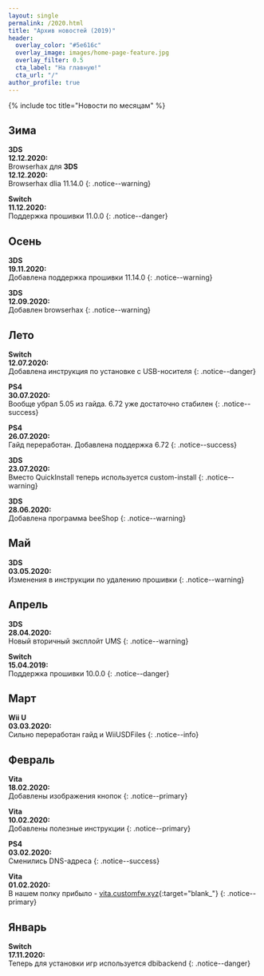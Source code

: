 ```yaml
---
layout: single
permalink: /2020.html
title: "Архив новостей (2019)"
header:
  overlay_color: "#5e616c"
  overlay_image: images/home-page-feature.jpg
  overlay_filter: 0.5
  cta_label: "На главную!"
  cta_url: "/"
author_profile: true
---
```


{% include toc title="Новости по месяцам" %}

## Зима

**3DS**<br>**12.12.2020:**<br>Browserhax для **3DS**<br>**12.12.2020:**<br>Browserhax dlia 11.14.0
{: .notice--warning}

**Switch**<br>**11.12.2020:**<br>Поддержка прошивки 11.0.0
{: .notice--danger}

## Осень

**3DS**<br>**19.11.2020:**<br>Добавлена поддержка прошивки 11.14.0
{: .notice--warning}

**3DS**<br>**12.09.2020:**<br>Добавлен browserhax
{: .notice--warning}

## Лето

**Switch**<br>**12.07.2020:**<br>Добавлена инструкция по установке с USB-носителя
{: .notice--danger}

**PS4**<br>**30.07.2020:**<br>Вообще убрал 5.05 из гайда. 6.72 уже достаточно стабилен
{: .notice--success}

**PS4**<br>**26.07.2020:**<br>Гайд переработан. Добавлена поддержка 6.72
{: .notice--success}

**3DS**<br>**23.07.2020:**<br>Вместо QuickInstall теперь используется custom-install
{: .notice--warning}

**3DS**<br>**28.06.2020:**<br>Добавлена программа beeShop
{: .notice--warning}

## Май

**3DS**<br>**03.05.2020:**<br>Изменения в инструкции по удалению прошивки
{: .notice--warning}

## Апрель

**3DS**<br>**28.04.2020:**<br>Новый вторичный эксплойт UMS
{: .notice--warning}

**Switch**<br>**15.04.2019:**<br>Поддержка прошивки 10.0.0
{: .notice--danger}

## Март

**Wii U**<br>**03.03.2020:**<br>Сильно переработан гайд и WiiUSDFiles
{: .notice--info}

## Февраль

**Vita**<br>**18.02.2020:**<br>Добавлены изображения кнопок
{: .notice--primary}

**Vita**<br>**10.02.2020:**<br>Добавлены полезные инструкции
{: .notice--primary}

**PS4**<br>**03.02.2020:**<br>Сменились DNS-адреса
{: .notice--success}

**Vita**<br>**01.02.2020:**<br>В нашем полку прибыло - [vita.customfw.xyz](http://vita.customfw.xyz){:target="blank_"}
{: .notice--primary}

## Январь

**Switch**<br>**17.11.2020:**<br>Теперь для установки игр используется dbibackend
{: .notice--danger}
